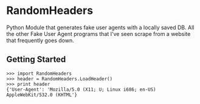 # RandomHeaders

Python Module that generates fake user agents with a locally saved DB.  All the other Fake User Agent programs that I've seen scrape from a website that frequently goes down.

## Getting Started

```
>>> import RandomHeaders
>>> header = RandomHeaders.LoadHeader()
>>> print header
{'User-Agent': 'Mozilla/5.0 (X11; U; Linux i686; en-US) AppleWebKit/532.0 (KHTML'}
```